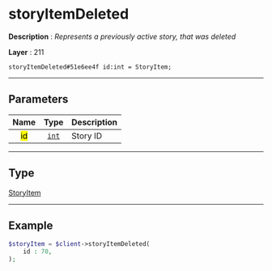# storyItemDeleted

**Description** : *Represents a previously active story, that was deleted*

**Layer** : 211

```tl
storyItemDeleted#51e6ee4f id:int = StoryItem;
```

---

## Parameters

| Name | Type | Description |
| :---: | :---: | :--- |
| <mark>id</mark> | [`int`](type/int) | Story ID |

---

## Type

[StoryItem](type/StoryItem)

---

## Example

```php
$storyItem = $client->storyItemDeleted(
	id : 70,
);
```